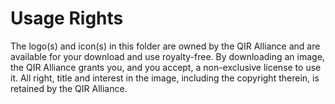 # Usage Rights

The logo(s) and icon(s) in this folder are owned by the QIR Alliance and are available for your download and use royalty-free. By downloading an image, the QIR Alliance grants you, and you accept, a non-exclusive license to use it. All right, title and interest in the image, including the copyright therein, is retained by the QIR Alliance.